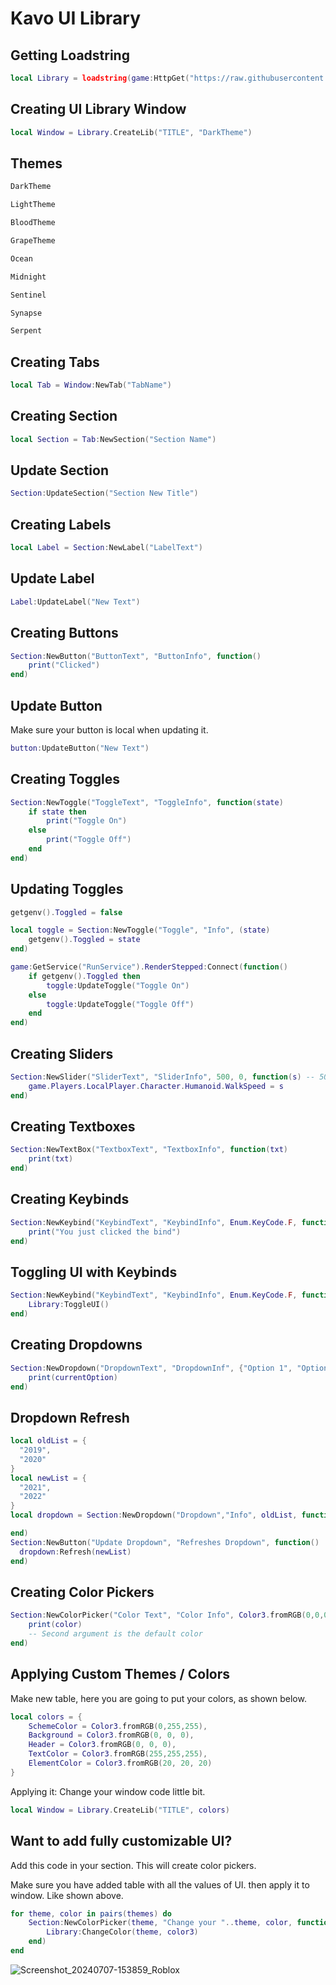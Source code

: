 # Kavo UI Library


## Getting Loadstring
```lua
local Library = loadstring(game:HttpGet("https://raw.githubusercontent.com/thanhdat4461/GUI-Library/main/Kavo%20Library.lua"))()
```

## Creating UI Library Window
```lua
local Window = Library.CreateLib("TITLE", "DarkTheme")
```

## Themes

```java
DarkTheme
```
```coffee
LightTheme
```
```coffee
BloodTheme
```
```coffee
GrapeTheme
```
```coffee
Ocean
```
```coffee
Midnight
```
```coffee
Sentinel
```
```coffee
Synapse
```
```coffee
Serpent
```

## Creating Tabs

```lua
local Tab = Window:NewTab("TabName")
```

## Creating Section

```lua
local Section = Tab:NewSection("Section Name")
```

## Update Section

```lua
Section:UpdateSection("Section New Title")
```

## Creating Labels

```lua
local Label = Section:NewLabel("LabelText")
```

## Update Label

```lua
Label:UpdateLabel("New Text")
```

## Creating Buttons

```lua
Section:NewButton("ButtonText", "ButtonInfo", function()
    print("Clicked")
end)
```

## Update Button

Make sure your button is local when updating it.

```lua
button:UpdateButton("New Text")
```

## Creating Toggles

```lua
Section:NewToggle("ToggleText", "ToggleInfo", function(state)
    if state then
        print("Toggle On")
    else
        print("Toggle Off")
    end
end)
```

## Updating Toggles

```lua
getgenv().Toggled = false

local toggle = Section:NewToggle("Toggle", "Info", (state)
    getgenv().Toggled = state
end)

game:GetService("RunService").RenderStepped:Connect(function()
	if getgenv().Toggled then
		toggle:UpdateToggle("Toggle On")
	else
		toggle:UpdateToggle("Toggle Off")
	end
end)
```

## Creating Sliders

```lua
Section:NewSlider("SliderText", "SliderInfo", 500, 0, function(s) -- 500 (MaxValue) | 0 (MinValue)
    game.Players.LocalPlayer.Character.Humanoid.WalkSpeed = s
end)
```

## Creating Textboxes

```lua
Section:NewTextBox("TextboxText", "TextboxInfo", function(txt)
	print(txt)
end)
```

## Creating Keybinds

```lua
Section:NewKeybind("KeybindText", "KeybindInfo", Enum.KeyCode.F, function()
	print("You just clicked the bind")
end)
```

## Toggling UI with Keybinds

```lua
Section:NewKeybind("KeybindText", "KeybindInfo", Enum.KeyCode.F, function()
	Library:ToggleUI()
end)
```

## Creating Dropdowns

```lua
Section:NewDropdown("DropdownText", "DropdownInf", {"Option 1", "Option 2", "Option 3"}, function(currentOption)
    print(currentOption)
end)
```

## Dropdown Refresh

```lua
local oldList = {
  "2019",
  "2020"
}
local newList = {
  "2021",
  "2022"
}
local dropdown = Section:NewDropdown("Dropdown","Info", oldList, function()

end)
Section:NewButton("Update Dropdown", "Refreshes Dropdown", function()
  dropdown:Refresh(newList)
end)
```

## Creating Color Pickers

```lua
Section:NewColorPicker("Color Text", "Color Info", Color3.fromRGB(0,0,0), function(color)
    print(color)
    -- Second argument is the default color
end)
```

## Applying Custom Themes / Colors

Make new table, here you are going to put your colors, as shown below.

```lua
local colors = {
    SchemeColor = Color3.fromRGB(0,255,255),
    Background = Color3.fromRGB(0, 0, 0),
    Header = Color3.fromRGB(0, 0, 0),
    TextColor = Color3.fromRGB(255,255,255),
    ElementColor = Color3.fromRGB(20, 20, 20)
}
```

Applying it: Change your window code little bit.

```lua
local Window = Library.CreateLib("TITLE", colors)
```


## Want to add fully customizable UI?

Add this code in your section. This will create color pickers.

Make sure you have added table with all the values of UI. then apply it to window. Like shown above.

```lua
for theme, color in pairs(themes) do
    Section:NewColorPicker(theme, "Change your "..theme, color, function(color3)
        Library:ChangeColor(theme, color3)
    end)
end
```

![Screenshot_20240707-153859_Roblox](https://github.com/thanhdat4461/UI-Library/assets/125394392/9a2e6e2a-73b7-4006-b4cb-da646b633309)
